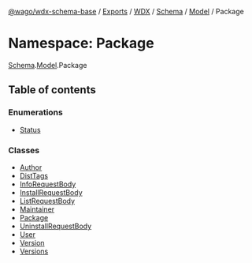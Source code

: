[@wago/wdx-schema-base](../README.md) / [Exports](../modules.md) / [WDX](WDX.md) / [Schema](WDX.Schema.md) / [Model](WDX.Schema.Model.md) / Package

# Namespace: Package

[Schema](WDX.Schema.md).[Model](WDX.Schema.Model.md).Package

## Table of contents

### Enumerations

- [Status](../enums/WDX.Schema.Model.Package.Status.md)

### Classes

- [Author](../classes/WDX.Schema.Model.Package.Author.md)
- [DistTags](../classes/WDX.Schema.Model.Package.DistTags.md)
- [InfoRequestBody](../classes/WDX.Schema.Model.Package.InfoRequestBody.md)
- [InstallRequestBody](../classes/WDX.Schema.Model.Package.InstallRequestBody.md)
- [ListRequestBody](../classes/WDX.Schema.Model.Package.ListRequestBody.md)
- [Maintainer](../classes/WDX.Schema.Model.Package.Maintainer.md)
- [Package](../classes/WDX.Schema.Model.Package.Package.md)
- [UninstallRequestBody](../classes/WDX.Schema.Model.Package.UninstallRequestBody.md)
- [User](../classes/WDX.Schema.Model.Package.User.md)
- [Version](../classes/WDX.Schema.Model.Package.Version.md)
- [Versions](../classes/WDX.Schema.Model.Package.Versions.md)
